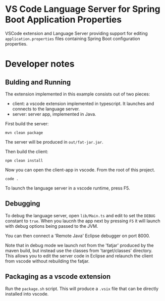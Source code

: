 # VS Code Language Server for Spring Boot Application Properties

VSCode extension and Language Server providing support for editing `application.properties` 
files containing Spring Boot configuration properties.

# Developer notes

## Bulding and Running

The extension implemented in this example consists out of two pieces:
 
  - client: a vscode extension implemented in typescript. It launches and connects 
    to the language server.
  - server: server app, implemented in Java.
  
First build the server:

    mvn clean package

The server will be produced in `out/fat-jar.jar`.

Then build the client:

    npm clean install

Now you can open the client-app in vscode. From the root of this project.

    code .

To launch the language server in a vscode runtime, press F5.

## Debugging

To debug the language server, open `lib/Main.ts` and edit to set the
`DEBUG` constant to `true`. When you laucnh the app next by pressing
`F5` it will launch with debug options being passed to the JVM.

You can then connect a 'Remote Java' Eclipse debugger on port 8000.

Note that in debug mode we launch not from the 'fatjar' produced by the
maven build, but instead use the classes from 'target/classes' directory.
This allows you to edit the server code in Eclipse and relaunch the
client from vscode without rebuilding the fatjar.

## Packaging as a vscode extension

Run the `package.sh` script. This will produce a `.vsix` file that can
be directly installed into vscode.
